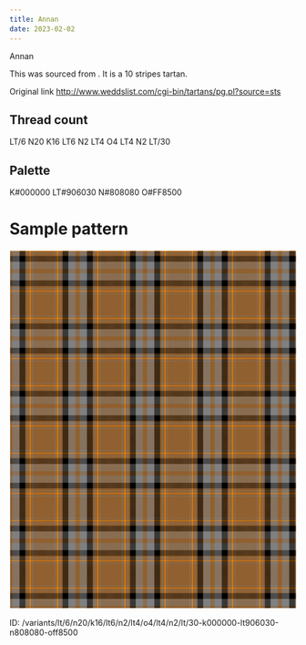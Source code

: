 ```yaml
---
title: Annan
date: 2023-02-02
---
```

Annan

This was sourced from <no value>.  It is a 10 stripes tartan.

Original link http://www.weddslist.com/cgi-bin/tartans/pg.pl?source=sts

## Thread count
LT/6 N20 K16 LT6 N2 LT4 O4 LT4 N2 LT/30

## Palette
K#000000 LT#906030 N#808080 O#FF8500

# Sample pattern

![Tartan detail](tartan.png "LT/6 N20 K16 LT6 N2 LT4 O4 LT4 N2 LT/30 tartan")

ID: /variants/lt/6/n20/k16/lt6/n2/lt4/o4/lt4/n2/lt/30-k000000-lt906030-n808080-off8500